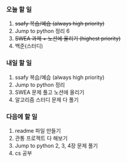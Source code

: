 ### 오늘 할 일
1. ~~ssafy 복습/예습 (always high priority)~~
2. Jump to python 정리 6
3. ~~SWEA 과제 + 노션에 올리기 (highest priority)~~
4. 백준(스터디)

### 내일 할 일
1. ssafy 복습/예습 (always high priority)
2. Jump to python 정리
3. SWEA 문제 풀고 노션에 올리기
4. 알고리즘 스터디 문제 다 풀기

### 다음에 할 일
1. readme 파일 만들기
1. 관통 프로젝트 다 해보기
3. Jump to python 2, 3, 4장 문제 풀기
4. cs 공부